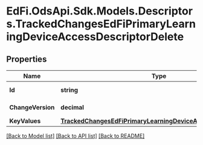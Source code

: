 # EdFi.OdsApi.Sdk.Models.Descriptors.TrackedChangesEdFiPrimaryLearningDeviceAccessDescriptorDelete

## Properties

Name | Type | Description | Notes
------------ | ------------- | ------------- | -------------
**Id** | **string** | Resource identifier | [optional] 
**ChangeVersion** | **decimal** | Change version | [optional] 
**KeyValues** | [**TrackedChangesEdFiPrimaryLearningDeviceAccessDescriptorKey**](TrackedChangesEdFiPrimaryLearningDeviceAccessDescriptorKey.md) |  | [optional] 

[[Back to Model list]](../README.md#documentation-for-models) [[Back to API list]](../README.md#documentation-for-api-endpoints) [[Back to README]](../README.md)

